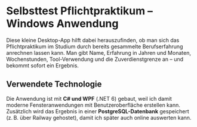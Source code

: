 ﻿# Selbsttest Pflichtpraktikum – Windows Anwendung

Diese kleine Desktop-App hilft dabei herauszufinden, ob man sich das Pflichtpraktikum im Studium durch bereits gesammelte Berufserfahrung anrechnen lassen kann. Man gibt Name, Erfahrung in Jahren und Monaten, Wochenstunden, Tool-Verwendung und die Zuverdienstgrenze an – und bekommt sofort ein Ergebnis.

## Verwendete Technologie

Die Anwendung ist mit **C# und WPF** (.NET 6) gebaut, weil ich damit moderne Fensteranwendungen mit Benutzeroberfläche erstellen kann.  
Zusätzlich wird das Ergebnis in einer **PostgreSQL-Datenbank** gespeichert (z. B. über Railway gehostet), damit ich später auch online auswerten kann.

